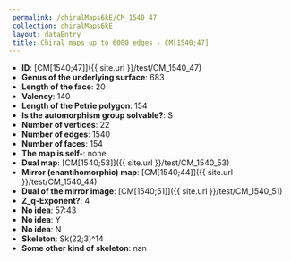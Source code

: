 ```yaml
--- 
 permalink: /chiralMaps6kE/CM_1540_47 
 collection: chiralMaps6kE
 layout: dataEntry
 title: Chiral maps up to 6000 edges - CM[1540;47]
---
```


- **ID**: [CM[1540;47]]({{ site.url }}/test/CM_1540_47)
- **Genus of the underlying surface**: 683
- **Length of the face**: 20
- **Valency**: 140
- **Length of the Petrie polygon**: 154
- **Is the automorphism group solvable?**: S
- **Number of vertices**: 22
- **Number of edges**: 1540
- **Number of faces**: 154
- **The map is self-**: none
- **Dual map**: [CM[1540;53]]({{ site.url }}/test/CM_1540_53)
- **Mirror (enantihomorphic) map**: [CM[1540;44]]({{ site.url }}/test/CM_1540_44)
- **Dual of the mirror image**: [CM[1540;51]]({{ site.url }}/test/CM_1540_51)
- **Z_q-Exponent?**: 4
- **No idea**:  57:43
- **No idea**: Y
- **No idea**: N
- **Skeleton**: Sk(22;3)^14
- **Some other kind of skeleton**: nan
